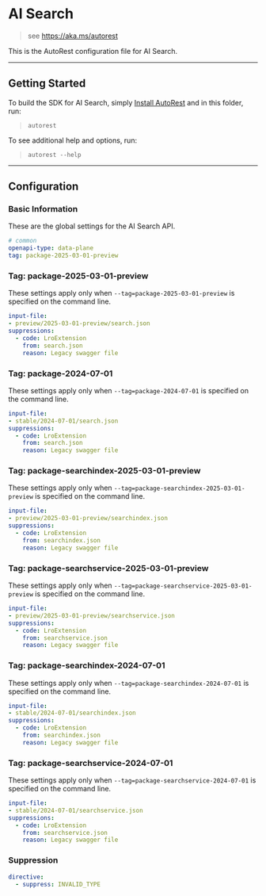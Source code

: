 # AI Search

> see https://aka.ms/autorest

This is the AutoRest configuration file for AI Search.

---

## Getting Started

To build the SDK for AI Search, simply [Install AutoRest](https://aka.ms/autorest/install) and in this folder, run:

> `autorest`

To see additional help and options, run:

> `autorest --help`
---

## Configuration

### Basic Information

These are the global settings for the AI Search API.

``` yaml
# common
openapi-type: data-plane
tag: package-2025-03-01-preview
```

### Tag: package-2025-03-01-preview

These settings apply only when `--tag=package-2025-03-01-preview` is specified on the command line.

``` yaml $(tag) == 'package-2025-03-01-preview'
input-file:
- preview/2025-03-01-preview/search.json
suppressions:
  - code: LroExtension 
    from: search.json
    reason: Legacy swagger file
```

### Tag: package-2024-07-01

These settings apply only when `--tag=package-2024-07-01` is specified on the command line.

``` yaml $(tag) == 'package-2024-07-01'
input-file:
- stable/2024-07-01/search.json
suppressions:
  - code: LroExtension 
    from: search.json
    reason: Legacy swagger file
```

### Tag: package-searchindex-2025-03-01-preview

These settings apply only when `--tag=package-searchindex-2025-03-01-preview` is specified on the command line.

``` yaml $(tag) == 'package-searchindex-2025-03-01-preview'
input-file:
- preview/2025-03-01-preview/searchindex.json
suppressions:
  - code: LroExtension 
    from: searchindex.json
    reason: Legacy swagger file
```

### Tag: package-searchservice-2025-03-01-preview

These settings apply only when `--tag=package-searchservice-2025-03-01-preview` is specified on the command line.

``` yaml $(tag) == 'package-searchservice-2025-03-01-preview'
input-file:
- preview/2025-03-01-preview/searchservice.json
suppressions:
  - code: LroExtension 
    from: searchservice.json
    reason: Legacy swagger file
```

### Tag: package-searchindex-2024-07-01

These settings apply only when `--tag=package-searchindex-2024-07-01` is specified on the command line.

``` yaml $(tag) == 'package-searchindex-2024-07-01'
input-file:
- stable/2024-07-01/searchindex.json
suppressions:
  - code: LroExtension 
    from: searchindex.json
    reason: Legacy swagger file
```

### Tag: package-searchservice-2024-07-01

These settings apply only when `--tag=package-searchservice-2024-07-01` is specified on the command line.

``` yaml $(tag) == 'package-searchservice-2024-07-01'
input-file:
- stable/2024-07-01/searchservice.json
suppressions:
  - code: LroExtension 
    from: searchservice.json
    reason: Legacy swagger file
```

### Suppression
``` yaml
directive:
  - suppress: INVALID_TYPE
```

